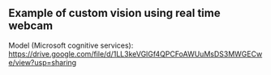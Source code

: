 Example of custom vision using real time webcam
------------------------------------------------
Model (Microsoft cognitive services):
https://drive.google.com/file/d/1LL3keVGlGf4QPCFoAWUuMsDS3MWGECwe/view?usp=sharing

